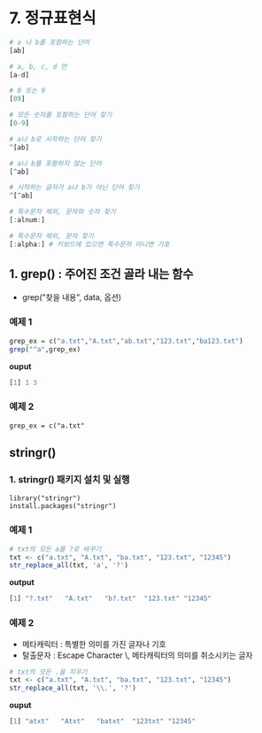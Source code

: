 # 7. 정규표현식

```R
# a 나 b를 포함하는 단어
[ab]

# a, b, c, d 만
[a-d]

# 0 또는 9
[09] 

# 모든 숫자를 포함하는 단어 찾기
[0-9] 

# a나 b로 시작하는 단어 찾기
^[ab]

# a나 b를 포함하지 않는 단어
[^ab] 

# 시작하는 글자가 a나 b가 아닌 단어 찾기
^[^ab] 

# 특수문자 제외, 문자와 숫자 찾기
[:alnum:]

# 특수문자 제외, 문자 찾기
[:alpha:] # 키보드에 있으면 특수문자 아니면 기호

```

## 1. grep() : 주어진 조건 골라 내는 함수
- grep("찾을 내용", data, 옵션)

### 예제 1
```R
grep_ex = c("a.txt","A.txt","ab.txt","123.txt","ba123.txt")
grep("^a",grep_ex)
```

**ouput**
```R
[1] 1 3
```

### 예제 2
```
grep_ex = c("a.txt"
```


## stringr()
### 1. stringr() 패키지 설치 및 실행
```
library("stringr")
install.packages("stringr")
```

### 예제 1
```R
# txt의 모든 a를 ?로 바꾸기
txt <- c("a.txt", "A.txt", "ba.txt", "123.txt", "12345")
str_replace_all(txt, 'a', '?')
```
**output**
```R
[1] "?.txt"   "A.txt"   "b?.txt"  "123.txt" "12345" 
```

### 예제 2
- 메타캐릭터 : 특별한 의미를 가진 글자나 기호
- 탈출문자 : Escape Character \\, 메타캐릭터의 의미를 취소시키는 글자
```R
# txt의 모든 .을 지우기
txt <- c("a.txt", "A.txt", "ba.txt", "123.txt", "12345")
str_replace_all(txt, '\\.', '?')
```
**ouput**
```R
[1] "atxt"   "Atxt"   "batxt"  "123txt" "12345"
```
